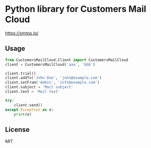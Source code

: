 # Python library for Customers Mail Cloud

https://smtps.jp/

## Usage

```py
from CustomersMailCloud.Client import CustomersMailCloud
client = CustomersMailCloud('aaa', 'bbb')

client.trial()
client.addTo('John Doe', 'john@example.com')
client.setFrom('Admin', 'info@example.com')
client.subject = 'Mail subject'
client.text = 'Mail text'

try:
    client.send()
except Exception as e:
    print(e)
```

## License

MIT

